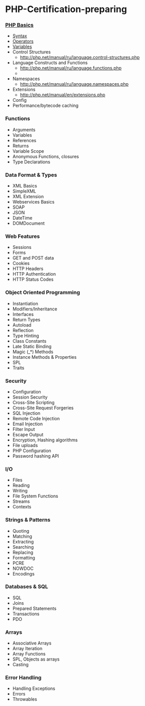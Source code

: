 # PHP-Certification-preparing

### [PHP Basics](./1-PHP-Basics/index.md)
 - [Syntax](./1-PHP-Basics/1-syntax/index.md)
 - [Operators](./1-PHP-Basics/2-operators/index.md)
 - [Variables](./1-PHP-Basics/3-variables/index.md)
 - Control Structures
    - http://php.net/manual/ru/language.control-structures.php
 - Language Constructs and Functions
    - http://php.net/manual/ru/language.functions.php
    - 
 - Namespaces 
    - http://php.net/manual/ru/language.namespaces.php
 - Extensions
    - http://php.net/manual/en/extensions.php
 - Config
 - Performance/bytecode caching

### Functions
 - Arguments
 - Variables
 - References
 - Returns
 - Variable Scope
 - Anonymous Functions, closures
 - Type Declarations
 
### Data Format & Types
 - XML Basics
 - SimpleXML
 - XML Extension
 - Webservices Basics
 - SOAP
 - JSON 
 - DateTime 
 - DOMDocument
 
### Web Features
 - Sessions
 - Forms
 - GET and POST data
 - Cookies
 - HTTP Headers
 - HTTP Authentication
 - HTTP Status Codes 
 
### Object Oriented Programming
 - Instantiation
 - Modifiers/Inheritance
 - Interfaces
 - Return Types
 - Autoload
 - Reflection
 - Type Hinting
 - Class Constants
 - Late Static Binding
 - Magic (_*) Methods
 - Instance Methods & Properties
 - SPL
 - Traits

### Security
 - Configuration
 - Session Security
 - Cross-Site Scripting
 - Cross-Site Request Forgeries
 - SQL Injection
 - Remote Code Injection
 - Email Injection
 - Filter Input
 - Escape Output
 - Encryption, Hashing algorithms
 - File uploads
 - PHP Configuration
 - Password hashing API 
 
### I/O
 - Files
 - Reading
 - Writing
 - File System Functions
 - Streams
 - Contexts

### Strings & Patterns
 - Quoting
 - Matching
 - Extracting
 - Searching
 - Replacing
 - Formatting
 - PCRE
 - NOWDOC
 - Encodings
 
### Databases & SQL
 - SQL
 - Joins
 - Prepared Statements
 - Transactions
 - PDO

### Arrays
 - Associative Arrays
 - Array Iteration
 - Array Functions
 - SPL, Objects as arrays 
 - Casting

### Error Handling
 - Handling Exceptions
 - Errors
 - Throwables
